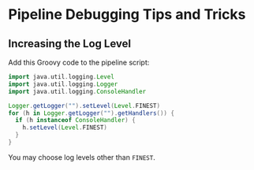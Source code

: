# Pipeline Debugging Tips and Tricks

## Increasing the Log Level

Add this Groovy code to the pipeline script:

```groovy
import java.util.logging.Level
import java.util.logging.Logger
import java.util.logging.ConsoleHandler

Logger.getLogger("").setLevel(Level.FINEST)
for (h in Logger.getLogger("").getHandlers()) {
  if (h instanceof ConsoleHandler) {
    h.setLevel(Level.FINEST)
  }
}
```

You may choose log levels other than `FINEST`.
